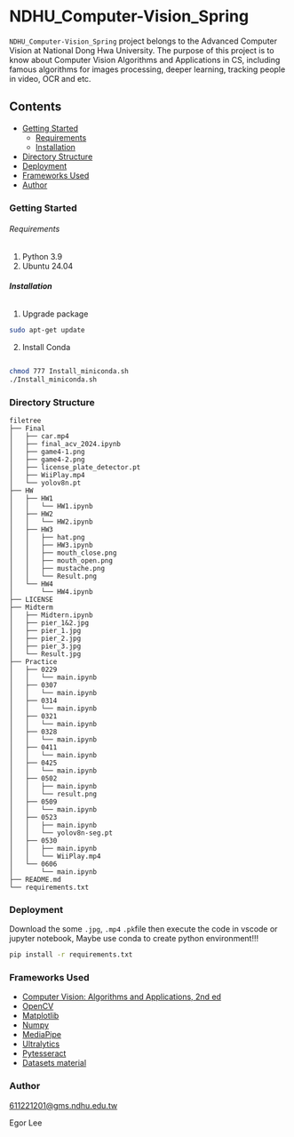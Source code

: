 # NDHU_Computer-Vision_Spring

`NDHU_Computer-Vision_Spring` project belongs to the Advanced Computer Vision at National Dong Hwa University. The purpose of this project is to know about Computer Vision Algorithms and Applications in CS, including famous algorithms for images processing, deeper learning, tracking people in video, OCR and etc.

## Contents

- [Getting Started](#Getting-Started)
  - [Requirements](#Requirements)
  - [Installation](#Installation)
- [Directory Structure](#Directory-Structure)
- [Deployment](#Deployment)
- [Frameworks Used](#Frameworks-Used)
- [Author](#Author)

### Getting Started

###### Requirements

1. Python 3.9
2. Ubuntu 24.04

###### **Installation**

1. Upgrade package

```sh
sudo apt-get update
```

2. Install Conda

```sh

chmod 777 Install_miniconda.sh
./Install_miniconda.sh
```

### Directory Structure

```
filetree 
├── Final
│   ├── car.mp4
│   ├── final_acv_2024.ipynb
│   ├── game4-1.png
│   ├── game4-2.png
│   ├── license_plate_detector.pt
│   ├── WiiPlay.mp4
│   └── yolov8n.pt
├── HW
│   ├── HW1
│   │   └── HW1.ipynb
│   ├── HW2
│   │   └── HW2.ipynb
│   ├── HW3
│   │   ├── hat.png
│   │   ├── HW3.ipynb
│   │   ├── mouth_close.png
│   │   ├── mouth_open.png
│   │   ├── mustache.png
│   │   └── Result.png
│   └── HW4
│       └── HW4.ipynb
├── LICENSE
├── Midterm
│   ├── Midtern.ipynb
│   ├── pier_1&2.jpg
│   ├── pier_1.jpg
│   ├── pier_2.jpg
│   ├── pier_3.jpg
│   └── Result.jpg
├── Practice
│   ├── 0229
│   │   └── main.ipynb
│   ├── 0307
│   │   └── main.ipynb
│   ├── 0314
│   │   └── main.ipynb
│   ├── 0321
│   │   └── main.ipynb
│   ├── 0328
│   │   └── main.ipynb
│   ├── 0411
│   │   └── main.ipynb
│   ├── 0425
│   │   └── main.ipynb
│   ├── 0502
│   │   ├── main.ipynb
│   │   └── result.png
│   ├── 0509
│   │   └── main.ipynb
│   ├── 0523
│   │   ├── main.ipynb
│   │   └── yolov8n-seg.pt
│   ├── 0530
│   │   ├── main.ipynb
│   │   └── WiiPlay.mp4
│   └── 0606
│       └── main.ipynb
├── README.md
└── requirements.txt
```

### Deployment

Download the some `.jpg`, `.mp4` `.pk`file then execute the code in vscode or jupyter notebook, Maybe use conda to create python environment!!!

```sh
pip install -r requirements.txt
```

### Frameworks Used

- [Computer Vision: Algorithms and Applications, 2nd ed](https://szeliski.org/Book/)
- [OpenCV](https://opencv.org/)
- [Matplotlib](https://matplotlib.org/stable/)
- [Numpy](https://numpy.org/)
- [MediaPipe](https://ai.google.dev/edge/mediapipe/solutions/guide)
- [Ultralytics](https://docs.ultralytics.com/#yolo-a-brief-history)
- [Pytesseract](https://pytesseract.readthedocs.io/en/latest/)
- [Datasets material](https://drive.google.com/drive/folders/1nJU1rYG76jVpoCnF2CXt6EMFI4tj11Cr)

### Author

611221201@gms.ndhu.edu.tw

Egor Lee